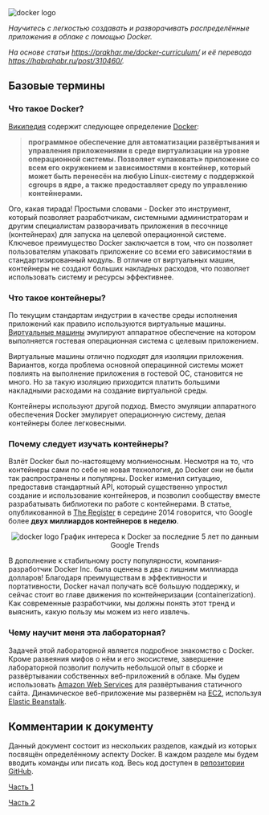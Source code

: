 <img src="https://raw.githubusercontent.com/protsenkovi/docker-curriculum/master/images/logo.png" alt="docker logo">

*Научитесь c легкостью создавать и разворачивать распределённые приложения в облаке с помощью Docker.*

*На основе статьи https://prakhar.me/docker-curriculum/ и её перевода https://habrahabr.ru/post/310460/.*

## Базовые термины

### Что такое Docker?
[Википедия](https://ru.wikipedia.org/wiki/Docker) содержит следующее определение [Docker](https://www.docker.com/):

> **программное обеспечение для автоматизации развёртывания и управления приложениями в среде виртуализации на уровне операционной системы. Позволяет «упаковать» приложение со всем его окружением и зависимостями в контейнер, который может быть перенесён на любую Linux-систему с поддержкой cgroups в ядре, а также предоставляет среду по управлению контейнерами.**

Ого, какая тирада! Простыми словами - Docker это инструмент, который позволяет разработчикам, системными администраторам и другим специалистам разворачивать приложения в песочнице (контейнерах) для запуска на целевой операционной системе. Ключевое преимущество Docker заключается в том, что он позволяет пользователям упаковать приложение со всеми его зависимостями в стандартизированный модуль. В отличие от виртуальных машин, контейнеры не создают больших накладных расходов, что позволяет использовать систему и ресурсы эффективнее.

### Что такое контейнеры?

По текущим стандартам индустрии в качестве среды исполнения приложений как правило используются виртуальные машины. [Виртуальные машины](https://ru.wikipedia.org/wiki/Виртуальная_машина) эмулируют аппаратное обеспечение на котором выполняется гостевая операционная система с целевым приложением.

Виртуальные машины отлично подходят для изоляции приложения. Вариантов, когда проблема основной операцинной системы может повлиять на выполнение приложения в гостевой ОС, становится не много. Но за такую изоляцию приходится платить большими накладными расходами на создание виртуальной среды.

Контейнеры используют другой подход. Вместо эмуляции аппаратного обеспечения Docker эмулирует операционную систему, делая контейнеры более легковесными.

### Почему следует изучать контейнеры?

Взлёт Docker был по-настоящему молниеносным. Несмотря на то, что контейнеры сами по себе не новая технология, до Docker они не были так распространены и популярны. Docker изменил ситуацию, предоставив стандартный API, который существенно упростил создание и использование контейнеров, и позволил сообществу вместе разрабатывать библиотеки по работе с контейнерами. В статье, опубликованной в [The Register](http://www.theregister.co.uk/2014/05/23/google_containerization_two_billion/) в середине 2014 говорится, что Google более **двух миллиардов контейнеров в неделю**.

<p align="center">
    <img src="https://raw.githubusercontent.com/protsenkovi/docker-curriculum/master/images/interest.png" 
    alt="docker logo">    
    График интереса к Docker за последние 5 лет по данным Google Trends
</p>

В дополнение к стабильному росту популярности, компания-разработчик Docker Inc. была оценена в два с лишним миллиарда долларов! Благодаря преимуществам в эффективности и портативности, Docker начал получать всё большую поддержку, и сейчас стоит во главе движения по контейнеризации (containerization). Как современные разработчики, мы должны понять этот тренд и выяснить, какую пользу мы можем из него извлечь.

### Чему научит меня эта лабораторная?

Задачей этой лабораторной является подробное знакомство с Docker. Кроме развеяния мифов о нём и его экосистеме, завершение лабораторной позволит получить небольшой опыт в сборке и развёртывании собственных веб-приложений в облаке. Мы будем использовать [Amazon Web Services](http://aws.amazon.com) для развёртывания статичного сайта. Динамическое веб-приложение мы развернём на [EC2](https://aws.amazon.com/ec2/), используя [Elastic Beanstalk](https://aws.amazon.com/elasticbeanstalk/).

## Комментарии к документу

Данный документ состоит из нескольких разделов, каждый из которых посвящён определённому аспекту Docker. В каждом разделе мы будем вводить команды или писать код. Весь код доступен в [репозитории GitHub](http://github.com/prakhar1989/docker-curriculum).

<a href="https://github.com/protsenkovi/docker-curriculum/blob/master/README1.md">Часть 1</a>

<a href="https://github.com/protsenkovi/docker-curriculum/blob/master/README2.md">Часть 2</a>
